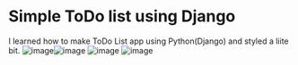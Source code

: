 # Simple ToDo list using Django
I learned how to make ToDo List app using Python(Django) and styled a liite bit.
![image](https://user-images.githubusercontent.com/62810418/162590743-fb2f046d-f28e-434c-b8ff-b1c5c138e4dc.png)![image](https://user-images.githubusercontent.com/62810418/162590752-8d0fb034-1c1b-4e09-966e-fbc1d4e2d632.png)
![image](https://user-images.githubusercontent.com/62810418/162590775-787f8a37-7ac2-495b-bf3e-9726eb07f5ef.png)
![image](https://user-images.githubusercontent.com/62810418/162590800-587f0278-f138-47a8-9554-4dd24f8da558.png)


